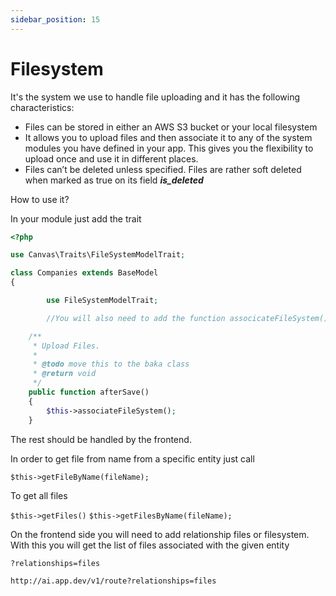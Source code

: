 ```yaml
---
sidebar_position: 15
---
```


# Filesystem

It's the system we use to handle file uploading and it has the following characteristics:  


*   Files  can be stored in either an  AWS S3 bucket or your local filesystem
*   It allows you to upload files and then associate it to any of the system modules you have defined in your app. This gives you the flexibility to upload once and use it in different places.
*    Files can’t be deleted unless specified. Files are rather soft deleted when marked as true on its field **_is_deleted_**

How to use it?

In your module just add the trait

```php
<?php

use Canvas\Traits\FileSystemModelTrait;

class Companies extends BaseModel
{

		use FileSystemModelTrait;

		//You will also need to add the function associcateFileSystem() to your afterSave function:

    /**
     * Upload Files.
     *
     * @todo move this to the baka class
     * @return void
     */
    public function afterSave()
    {
        $this->associateFileSystem();
    }
```

The rest should be handled by the frontend.

In order to get file from name from a specific entity just call

`$this->getFileByName(fileName);`

To get all files

`$this->getFiles()`
`$this->getFilesByName(fileName);`


On the frontend side you will need to add relationship files or filesystem. With this you will get the list of files associated with the given entity

`?relationships=files`

`http://ai.app.dev/v1/route?relationships=files`